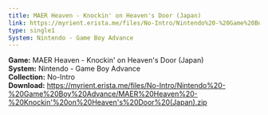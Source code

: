```yaml
---
title: MAER Heaven - Knockin' on Heaven's Door (Japan)
link: https://myrient.erista.me/files/No-Intro/Nintendo%20-%20Game%20Boy%20Advance/MAER%20Heaven%20-%20Knockin'%20on%20Heaven's%20Door%20(Japan).zip
type: single1
System: Nintendo - Game Boy Advance
---
```

<b>Game:</b> MAER Heaven - Knockin' on Heaven's Door (Japan)<br>
<b>System:</b> Nintendo - Game Boy Advance<br>
<b>Collection:</b> No-Intro<br>
<b>Download:</b> https://myrient.erista.me/files/No-Intro/Nintendo%20-%20Game%20Boy%20Advance/MAER%20Heaven%20-%20Knockin'%20on%20Heaven's%20Door%20(Japan).zip